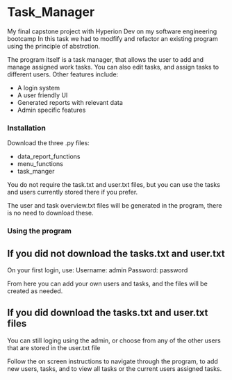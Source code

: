 # Task_Manager
My final capstone project with Hyperion Dev on my software engineering bootcamp
In this task we had to modfify and refactor an existing program using the principle of abstrction.

The program itself is a task manager, that allows the user to add and manage assigned work tasks. You can also edit tasks, and assign tasks to different users.
Other features include:
* A login system
* A user friendly UI
* Generated reports with relevant data
* Admin specific features

### Installation
Download the three .py files:
- data_report_functions
- menu_functions
- task_manger

You do not require the task.txt and user.txt files, but you can use the tasks and users currently stored there if you prefer.

The user and task overview.txt files will be generated in the program, there is no need to download these.


### Using the program

## If you did not download the tasks.txt and user.txt
On your first login, use:
Username: admin
Password: password

From here you can add your own users and tasks, and the files will be created as needed.

## If you did download the tasks.txt and user.txt files
You can still loging using the admin, or choose from any of the other users that are stored in the user.txt file

Follow the on screen instructions to navigate through the program, to add new users, tasks, and to view all tasks or the current users assigned tasks.





